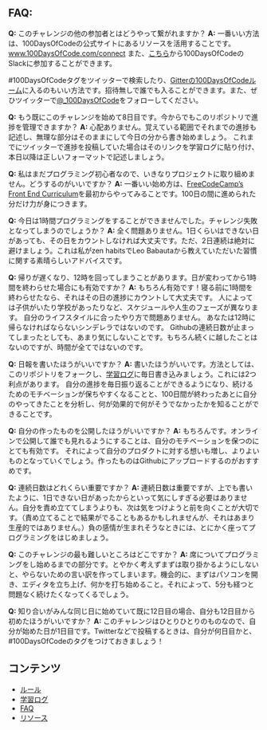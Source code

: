 ## FAQ:
  **Q:** このチャレンジの他の参加者とはどうやって繋がれますか？
  **A:** 一番いい方法は、100DaysOfCodeの公式サイトにあるリソースを活用することです。
  www.100DaysOfCode.com/connect
  また、[こちら](https://www.100daysofcode.com/slack)から100DaysOfCodeのSlackに参加することができます。

  #100DaysOfCodeタグをツイッターで検索したり、[Gitterの100DaysOfCodeルーム](https://gitter.im/Kallaway/100DaysOfCode)に入るのもいい方法です。招待無しで誰でも入ることができます。また、ぜひツイッターで[@_100DaysOfCode](https://twitter.com/_100DaysOfCode)をフォローしてください。

  **Q:** もう既にこのチャレンジを始めて8日目です。今からでもこのリポジトリで進捗を管理できますか？
  **A:** 心配ありません。覚えている範囲でそれまでの進捗も記述し、無理な部分はそのままにして今日の分から書き始めましょう。
  これまでにツイッターで進捗を投稿していた場合はそのリンクを学習ログに貼り付け、本日以降は正しいフォーマットで記述しましょう。

  **Q:** 私はまだプログラミング初心者なので、いきなりプロジェクトに取り組めません。どうするのがいいですか？
  **A:** 一番いい始め方は、[FreeCodeCamp’s Front End Curriculum](https://www.freecodecamp.com/)を最初からやってみることです。100日の間に進められた分だけ力が身につきます。

  **Q:** 今日は1時間プログラミングをすることができませんでした。チャレンジ失敗となってしまうのでしょうか？
  **A:** 全く問題ありません。1日くらいはできない日があっても、その日をカウントしなければ大丈夫です。ただ、2日連続は絶対に避けましょう。これは私がzen habitsでLeo Babautaから教えていただいた習慣に関する素晴らしいアドバイスです。

  **Q:** 帰りが遅くなり、12時を回ってしまうことがあります。日が変わってから1時間を終わらせた場合にも有効ですか？
  **A:** もちろん有効です！寝る前に1時間を終わらせたなら、それはその日の進捗にカウントして大丈夫です。
  人によっては子供がいたり学校があったりなど、スケジュールや人生のフェーズが異なります。
  自分のライフスタイルに合ったやり方で問題ありません。
  あなたは12時に帰らなければならないシンデレラではないのです。
  Githubの連続日数が止まってしまったとしても、あまり気にしないことです。もちろん続くに越したことはないのですが、時間が全てではないのです。

  **Q:** 日報を書いたほうがいいですか？
  **A:** 書いたほうがいいです。方法としては、このリポジトリをフォークし、[学習ログ](log.md)に毎日書き込みましょう。これには2つ利点があります。
  自分の進捗を毎日振り返ることができるようになり、続けるためのモチベーションが保ちやすくなることと、100日間が終わったあとに自分のやってきたことを分析し、何が効果的で何がそうでなかったかを知ることができることです。

  **Q:** 自分の作ったものを公開したほうがいいですか？
  **A:** もちろんです。オンラインで公開して誰でも見れるようにすることは、自分のモチベーションを保つのにとても有効です。
  それによって自分のプロダクトに対する想いも増し、よりよいものとなっていくでしょう。作ったものはGithubにアップロードするのがおすすめです。

  **Q:** 連続日数はどれくらい重要ですか？
  **A:** 連続日数は重要ですが、上でも書いたように、1日できない日があったからといって気にしすぎる必要はありません。自分を責め立ててしまうよりも、次は気をつけようと前を向くことが大切です。（責め立てることで結果がでることもあるかもしれませんが、それはあまり生産的ではありません。）負の感情が生まれそうなときには、とにかく座ってプログラミングをはじめましょう。

  **Q:** このチャレンジの最も難しいところはどこですか？
  **A:** 席についてプログラミングをし始めるまでの部分です。とやかく考えずまずは取り掛かるようにしないと、やらないための言い訳を作ってしまいます。機会的に、まずはパソコンを開き、エディタを立ち上げ、何かを打ち始めること。それによって、5分も経つと問題なく続けたくなってくるでしょう。

  **Q:** 知り合いがみんな同じ日に始めていて既に12日目の場合、自分も12日目から初めたほうがいいですか？
  **A:** このチャレンジはひとりひとりのものなので、自分が始めた日が1日目です。Twitterなどで投稿するときは、自分が何日目かと、#100DaysOfCodeのタグをつけておきましょう！

## コンテンツ
* [ルール](rules.md)
* [学習ログ](log.md)
* [FAQ](FAQ.md)
* [リソース](resources.md)
